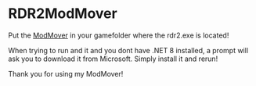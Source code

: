 # RDR2ModMover
Put the [ModMover](https://github.com/SacorZ/RDR2ModMover/blob/master/RDR2ModMover.exe) in your gamefolder where the rdr2.exe is located!


When trying to run and it and you dont have .NET 8 installed, a prompt will ask you to download it from Microsoft. 
Simply install it and rerun!



Thank you for using my ModMover!
